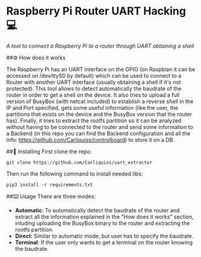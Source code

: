 # Raspberry Pi Router UART Hacking 💻
_A tool to connect a Raspberry Pi to a router through UART obtaining a shell_

##⚙️ How does it works 

The Raspberry Pi has an UART interface on the GPIO (on Raspbian it can be accessed on /dev/ttyS0 by default) which can be used to connect to a Router with another UART interface (usually obtaining a shell if it's not protected). This tool allows to detect automatically the baudrate of the router in order to get a shell on the device. It also tries to upload a full version of BusyBox (with netcat included) to establish a reverse shell in the IP and Port specified, gets some useful information (like the user, the partitions that exists on the device and the BusyBox version that the router has). Finally, it tries to extract the rootfs partition so it can be analyzed without having to be connected to the router and send some information to a Backend (in this repo you can find the Backend configuration and all the info: https://github.com/Carliquiss/controlboard) to store it on a DB. 

##🔧 Installing 
First clone the repo: 
```
git clone https://github.com/Carliquiss/uart_extractor
```
Then run the following command to install needed libs:
```
pip3 install -r requirements.txt
```

##⌨️ Usage 
There are three modes: 

 * **Automatic**: To automatically detect the baudrate of the router and extract all the information explained in the "How does it works" section, inluding uploading the BusyBox binary to the router and extracting the rootfs partition. 
 * **Direct**: Similar to automatic mode, but user has to specify the baudrate. 
 * **Terminal**: If the user only wants to get a terminal on the router knowing the baudrate. 
